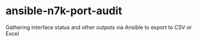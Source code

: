 # ansible-n7k-port-audit
Gathering interface status and other outputs via Ansible to export to CSV or Excel
